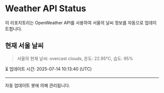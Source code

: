 
# Weather API Status

이 리포지토리는 OpenWeather API를 사용하여 서울의 날씨 정보를 자동으로 업데이트합니다.

## 현재 서울 날씨
> 서울의 현재 날씨: overcast clouds, 온도: 22.95°C, 습도: 95%

⏳ 업데이트 시간: 2025-07-14 10:13:40 (UTC)

---
자동 업데이트 봇에 의해 관리됩니다.
